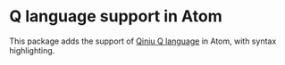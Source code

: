 # Q language support in Atom

This package adds the support of [Qiniu Q language](https://github.com/qiniu/qlang) in Atom, with syntax highlighting.
